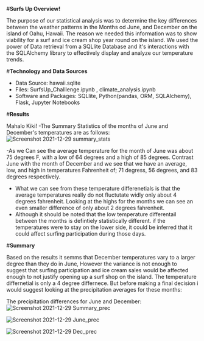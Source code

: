 #**Surfs Up Overview!**

  The purpose of our statistical analysis was to determine the  key differences between the weather patterns in the Months od June, and December on the island of Oahu, Hawaii. The   reason we needed this information was to show viability for a surf and ice cream shop year round on the island. We used the power of Data retrieval from a SQLlite Database and it's interactions with the SQLAlchemy library to effectively display and analyze our temperature trends.
  
#**Technology and Data Sources**

  - Data Source: hawaii.sqlite
  - Files: SurfsUp_Challlenge.ipynb , climate_analysis.ipynb
  - Software and Packages: SQLlite, Python(pandas, ORM, SQLAlchemy), Flask, Jupyter Notebooks
  
#**Results**

  Mahalo Kiki! 
  -The Summary Statistics of the months of June and December's temperatures are as follows: 
  ![Screenshot 2021-12-29 summary_stats](https://user-images.githubusercontent.com/93295751/147694374-25f1e1d3-e222-4fee-a963-a84aff3276d1.png)

  -As we Can see the average temperature for the month of June was about 75 degrees F, with a low of 64 degrees and a high of 85 degrees. Contrast June with the month of December    and we see that we have an average, low, and high in temperatures Fahrenheit of; 71 degress, 56 degrees, and 83 degrees respectively. 
 - What we can see from these temperature differenetials is that the average temperatures really do not fluctutate widly only about 4 degrees fahrenheit. Looking at the highs for    the months we can see an even smaller difference of only about 2 degrees fahrenheit. 
 - Although it should be noted that the low temperature differentail between the months is defintiely statistically different. if the temperatures were to stay on the lower side,    it could be inferred that it could affect surfing participation during those days. 
 
 #**Summary**
 
  Based on the results it semms that December temperatures vary to a larger degree than they do in June, However the variance is not enough to suggest that surfing participation   and ice cream sales would be affected enough to not justify opening up a surf shop on the island. The temperature differnetial is only a 4 degree differnece. But before        making a   final decision i would suggest looking at the precipitation averages for these months:
  
  The precipitation differences for June and December:
  ![Screenshot 2021-12-29 Summary_prec](https://user-images.githubusercontent.com/93295751/147842732-e1f31126-ffdb-4ae8-a29e-7ac3f6be4e58.png)

![Screenshot 2021-12-29 June_prec](https://user-images.githubusercontent.com/93295751/147842735-8e9e4812-5b3f-4ec5-8659-9f2b1f096fda.png)

![Screenshot 2021-12-29 Dec_prec](https://user-images.githubusercontent.com/93295751/147842740-609e0ef4-4004-413d-b775-2c60740c8e7d.png)



  
   
